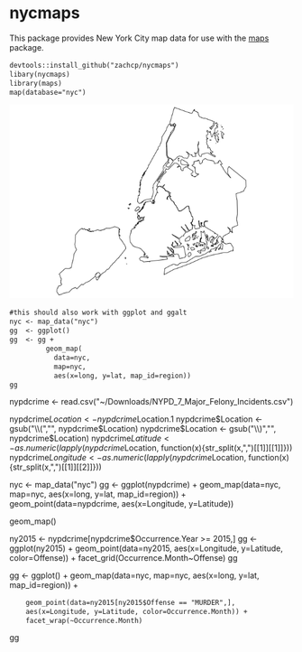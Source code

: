 # nycmaps

This package provides New York City map data for use with the [maps](https://cran.r-project.org/web/packages/maps/index.html) package.

```
devtools::install_github("zachcp/nycmaps")
libary(nycmaps)
library(maps)
map(database="nyc")
```
<img src="./README-figs/nyc.boroughs.png" title="" alt="" width="672" />

```
#this should also work with ggplot and ggalt
nyc <- map_data("nyc")
gg  <- ggplot()
gg  <- gg + 
         geom_map(
           data=nyc, 
           map=nyc,
           aes(x=long, y=lat, map_id=region))
gg
```

nypdcrime <- read.csv("~/Downloads/NYPD_7_Major_Felony_Incidents.csv")

nypdcrime$Location  <- nypdcrime$Location.1
nypdcrime$Location  <- gsub("\\(","", nypdcrime$Location)
nypdcrime$Location  <- gsub("\\)","", nypdcrime$Location)
nypdcrime$Latitude  <- as.numeric(lapply(nypdcrime$Location, function(x){str_split(x,",")[[1]][[1]]}))
nypdcrime$Longitude <- as.numeric(lapply(nypdcrime$Location, function(x){str_split(x,",")[[1]][[2]]}))


nyc <- map_data("nyc")
gg <- ggplot(nypdcrime) +
        geom_map(data=nyc, 
                 map=nyc,
                 aes(x=long, y=lat, map_id=region)) +
        geom_point(data=nypdcrime, aes(x=Longitude, y=Latitude)) 


  geom_map()

ny2015 <- nypdcrime[nypdcrime$Occurrence.Year >= 2015,]
gg <- ggplot(ny2015) +
        geom_point(data=ny2015, aes(x=Longitude, y=Latitude, color=Offense)) +
        facet_grid(Occurrence.Month~Offense)
gg

gg <- ggplot() +
        geom_map(data=nyc, 
                 map=nyc,
                 aes(x=long, y=lat, map_id=region)) +
        
        geom_point(data=ny2015[ny2015$Offense == "MURDER",], 
        aes(x=Longitude, y=Latitude, color=Occurrence.Month)) +
        facet_wrap(~Occurrence.Month)
gg
